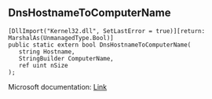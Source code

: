 ## DnsHostnameToComputerName

```
[DllImport("Kernel32.dll", SetLastError = true)][return: MarshalAs(UnmanagedType.Bool)]
public static extern bool DnsHostnameToComputerName(
   string Hostname,
   StringBuilder ComputerName,
   ref uint nSize
);
```

Microsoft documentation: [Link](https://learn.microsoft.com/en-us/windows/win32/api/winbase/nf-winbase-dnshostnametocomputernamea)
